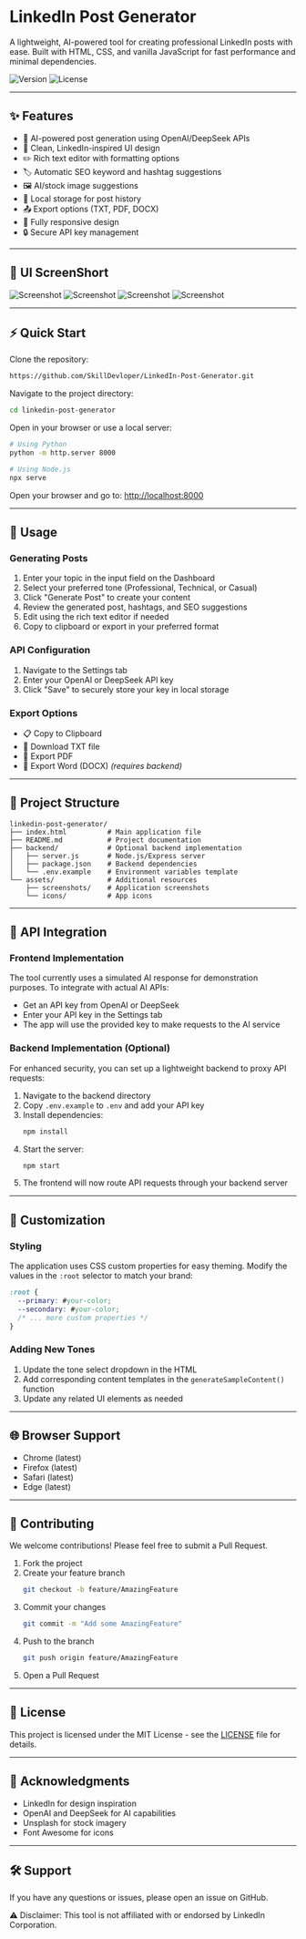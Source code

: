 # LinkedIn Post Generator

A lightweight, AI-powered tool for creating professional LinkedIn posts with ease. Built with HTML, CSS, and vanilla JavaScript for fast performance and minimal dependencies.

![Version](https://img.shields.io/badge/Version-1.0.0-blue.svg)
![License](https://img.shields.io/badge/License-MIT-green.svg)

---

## ✨ Features
- 🤖 AI-powered post generation using OpenAI/DeepSeek APIs
- 🎨 Clean, LinkedIn-inspired UI design
- ✏️ Rich text editor with formatting options
- 🏷️ Automatic SEO keyword and hashtag suggestions
- 🖼️ AI/stock image suggestions
- 💾 Local storage for post history
- 📤 Export options (TXT, PDF, DOCX)
- 📱 Fully responsive design
- 🔒 Secure API key management

---

## 🚀 UI ScreenShort

![Screenshot](https://github.com/SkillDevloper/LinkedIn-Post-Generator/blob/main/Screenshort/1.jpg)
![Screenshot](https://github.com/SkillDevloper/LinkedIn-Post-Generator/blob/main/Screenshort/2.jpg)
![Screenshot](https://github.com/SkillDevloper/LinkedIn-Post-Generator/blob/main/Screenshort/3.jpg)
![Screenshot](https://github.com/SkillDevloper/LinkedIn-Post-Generator/blob/main/Screenshort/4.jpg)

---

## ⚡ Quick Start

Clone the repository:
```bash
https://github.com/SkillDevloper/LinkedIn-Post-Generator.git
```

Navigate to the project directory:
```bash
cd linkedin-post-generator
```

Open in your browser or use a local server:
```bash
# Using Python
python -m http.server 8000

# Using Node.js
npx serve
```

Open your browser and go to: [http://localhost:8000](http://localhost:8000)

---

## 📝 Usage

### Generating Posts
1. Enter your topic in the input field on the Dashboard  
2. Select your preferred tone (Professional, Technical, or Casual)  
3. Click "Generate Post" to create your content  
4. Review the generated post, hashtags, and SEO suggestions  
5. Edit using the rich text editor if needed  
6. Copy to clipboard or export in your preferred format  

### API Configuration
1. Navigate to the Settings tab  
2. Enter your OpenAI or DeepSeek API key  
3. Click "Save" to securely store your key in local storage  

### Export Options
- 📋 Copy to Clipboard  
- 📝 Download TXT file  
- 📄 Export PDF  
- 📑 Export Word (DOCX) *(requires backend)*  

---

## 📂 Project Structure
```text
linkedin-post-generator/
├── index.html          # Main application file
├── README.md           # Project documentation
├── backend/            # Optional backend implementation
│   ├── server.js       # Node.js/Express server
│   ├── package.json    # Backend dependencies
│   └── .env.example    # Environment variables template
└── assets/             # Additional resources
    ├── screenshots/    # Application screenshots
    └── icons/          # App icons
```

---

## 🔌 API Integration

### Frontend Implementation
The tool currently uses a simulated AI response for demonstration purposes. To integrate with actual AI APIs:

- Get an API key from OpenAI or DeepSeek  
- Enter your API key in the Settings tab  
- The app will use the provided key to make requests to the AI service  

### Backend Implementation (Optional)
For enhanced security, you can set up a lightweight backend to proxy API requests:

1. Navigate to the backend directory  
2. Copy `.env.example` to `.env` and add your API key  
3. Install dependencies:  
   ```bash
   npm install
   ```
4. Start the server:  
   ```bash
   npm start
   ```
5. The frontend will now route API requests through your backend server  

---

## 🎨 Customization

### Styling
The application uses CSS custom properties for easy theming. Modify the values in the `:root` selector to match your brand:
```css
:root {
  --primary: #your-color;
  --secondary: #your-color;
  /* ... more custom properties */
}
```

### Adding New Tones
1. Update the tone select dropdown in the HTML  
2. Add corresponding content templates in the `generateSampleContent()` function  
3. Update any related UI elements as needed  

---

## 🌐 Browser Support
- Chrome (latest)  
- Firefox (latest)  
- Safari (latest)  
- Edge (latest)  

---

## 🤝 Contributing
We welcome contributions! Please feel free to submit a Pull Request.

1. Fork the project  
2. Create your feature branch  
   ```bash
   git checkout -b feature/AmazingFeature
   ```
3. Commit your changes  
   ```bash
   git commit -m "Add some AmazingFeature"
   ```
4. Push to the branch  
   ```bash
   git push origin feature/AmazingFeature
   ```
5. Open a Pull Request  

---

## 📜 License
This project is licensed under the MIT License - see the [LICENSE](LICENSE) file for details.

---

## 🙏 Acknowledgments
- LinkedIn for design inspiration  
- OpenAI and DeepSeek for AI capabilities  
- Unsplash for stock imagery  
- Font Awesome for icons  

---

## 🛠️ Support
If you have any questions or issues, please open an issue on GitHub.

⚠️ Disclaimer: This tool is not affiliated with or endorsed by LinkedIn Corporation.
